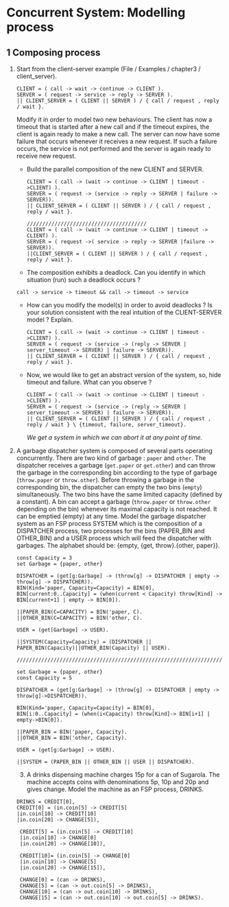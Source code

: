 # Concurrent System: Modelling process

## 1 Composing process

1. Start from the client-server example (File / Examples / chapter3 / client_server).

   ```FSP
   CLIENT = ( call -> wait -> continue -> CLIENT ).
   SERVER = ( request -> service -> reply -> SERVER ).
   || CLIENT_SERVER = ( CLIENT || SERVER ) / { call / request , reply / wait }.
   ```

   Modify it in order to model two new behaviours. The client has now a timeout that is started after a new call and if the timeout expires, the client is again ready to make a new call. The server can now have some failure that occurs whenever it receives a new request. If such a failure occurs, the service is not performed and the server is again ready to receive new request. 

   * Build the parallel composition of the new CLIENT and SERVER. 

     ```FSP
     CLIENT = ( call -> (wait -> continue -> CLIENT | timeout ->CLIENT) ).
     SERVER = ( request -> (service -> reply -> SERVER | failure -> SERVER)).
     || CLIENT_SERVER = ( CLIENT || SERVER ) / { call / request , reply / wait }.
     
     ///////////////////////////////////////
     CLIENT = ( call -> (wait -> continue -> CLIENT | timeout -> CLIENT) ).
     SERVER = ( request ->( service -> reply -> SERVER |failure -> SERVER)).
     ||CLIENT_SERVER = ( CLIENT || SERVER ) / { call / request , reply / wait }.
     ```

     

   *  The composition exhibits a deadlock. Can you identify in which situation (run) such a deadlock occurs ?

     `call -> service -> timeout && call -> timeout -> service`

   * How can you modify the model(s) in order to avoid deadlocks ? Is your solution consistent with the real intuition of the CLIENT-SERVER model ? Explain. 

     ```FSP
     CLIENT = ( call -> (wait -> continue -> CLIENT | timeout ->CLIENT) ).
     SERVER = ( request -> (service -> (reply -> SERVER | server_timeout -> SERVER) | failure -> SERVER)).
     || CLIENT_SERVER = ( CLIENT || SERVER ) / { call / request , reply / wait }.
     ```

     

   * Now, we would like to get an abstract version of the system, so, hide timeout and failure. What can you observe ?

     ```FSP
     CLIENT = ( call -> (wait -> continue -> CLIENT | timeout ->CLIENT) ).
     SERVER = ( request -> (service -> (reply -> SERVER | server_timeout -> SERVER) | failure -> SERVER)).
     || CLIENT_SERVER = ( CLIENT || SERVER ) / { call / request , reply / wait } \ {timeout, failure, server_timeout}.
     ```

     *We get a system in which we can abort it at any point of time.*

2. A garbage dispatcher system is composed of several parts operating concurrently. There are two kind of garbage : `paper` and `other`. The dispatcher receives a garbage (`get.paper` or `get.other`) and can throw the garbage in the corresponding bin according to the type of garbage (`throw.paper` or `throw.other`). Before throwing a garbage in the corresponding bin, the dispatcher can empty the two bins (`empty`) simultaneously. The two bins have the same limited capacity (defined by a constant). A bin can accept a garbage (`throw.paper` or `throw.other` depending on the bin) whenever its maximal capacity is not reached. It can be emptied (empty) at any time. Model the garbage dispatcher system as an FSP process SYSTEM which is the composition of a DISPATCHER process, two processes for the bins (PAPER_BIN and OTHER_BIN) and a USER process which will feed the dispatcher with garbages. The alphabet should be: {empty, {get, throw}.{other, paper}}.

   ```FSP
   const Capacity = 3
   set Garbage = {paper, other}
   
   DISPATCHER = (get[g:Garbage] -> (throw[g] -> DISPATCHER | empty -> throw[g] -> DISPATCHER)).
   BIN(Kind='paper, Capacity=Capacity) = BIN[0],
   BIN[current:0..Capacity] = (when(current < Capacity) throw[Kind] -> BIN[current+1] | empty -> BIN[0]).
   
   ||PAPER_BIN(C=CAPACITY) = BIN('paper, C).
   ||OTHER_BIN(C=CAPACITY) = BIN('other, C).
   
   USER = (get[Garbage] -> USER).
   
   ||SYSTEM(Capacity=Capacity) = (DISPATCHER || PAPER_BIN(Capacity)||OTHER_BIN(Capacity) || USER).
   
   ////////////////////////////////////////////////////////////////////////////////////////
   
   set Garbage = {paper, other}
   const Capacity = 5
   
   DISPATCHER = (get[g:Garbage] -> (throw[g] -> DISPATCHER | empty -> throw[g]->DISPATCHER)).
   
   BIN(Kind='paper, Capacity=Capacity) = BIN[0], 
   BIN[i:0..Capacity] = (when(i<Capacity) throw[Kind]-> BIN[i+1] | empty->BIN[0]).
   
   ||PAPER_BIN = BIN('paper, Capacity).
   ||OTHER_BIN = BIN('other, Capacity).
   
   USER = (get[g:Garbage] -> USER).
   
   ||SYSTEM = (PAPER_BIN || OTHER_BIN || USER || DISPATCHER).
   
   ```
   3. A drinks dispensing machine charges 15p for a can of Sugarola. The machine accepts coins with denominations 5p, 10p and 20p and gives change. Model the machine as an FSP process, DRINKS.
   
   ```FSP
   DRINKS = CREDIT[0],
   CREDIT[0] = (in.coin[5] -> CREDIT[5]
   |in.coin[10] -> CREDIT[10]
   |in.coin[20] -> CHANGE[5]),

    CREDIT[5] = (in.coin[5] -> CREDIT[10]
    |in.coin[10] -> CHANGE[0]
    |in.coin[20] -> CHANGE[10]),

    CREDIT[10]= (in.coin[5] -> CHANGE[0]
    |in.coin[10] -> CHANGE[5]
    |in.coin[20] -> CHANGE[15]),

    CHANGE[0] = (can -> DRINKS),
    CHANGE[5] = (can -> out.coin[5] -> DRINKS),
    CHANGE[10] = (can -> out.coin[10] -> DRINKS),
    CHANGE[15] = (can -> out.coin[10] -> out.coin[5] -> DRINKS).
    ```
   